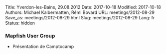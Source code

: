 Title: Yverdon-les-Bains, 29.08.2012
Date: 2017-10-18
Modified: 2017-10-18
Authors: Michael Kalbermatten, Rémi Bovard
URL: meetings/2012-08-29
Save_as: meetings/2012-08-29.html
Slug: meetings/2012-08-29
Lang: fr
Status: hidden

### Mapfish User Group

* Présentation de Camptocamp
